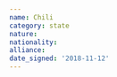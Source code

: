 ```yaml
---
name: Chili
category: state
nature: 
nationality: 
alliance: 
date_signed: '2018-11-12'
---
```

    
